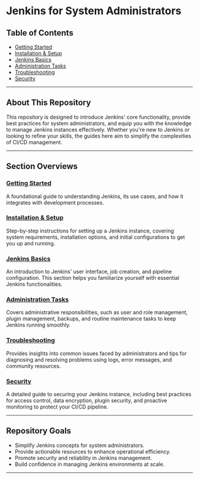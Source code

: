 # Jenkins for System Administrators

## Table of Contents

- [Getting Started](Getting_Started.md)
- [Installation & Setup](Installation_Setup.md)
- [Jenkins Basics](Jenkins_Basics.md)
- [Administration Tasks](Administration_Tasks.md)
- [Troubleshooting](Troubleshooting.md)
- [Security](Security.md)

---

## About This Repository

This repository is designed to introduce Jenkins' core functionality, provide best practices for system administrators, and equip you with the knowledge to manage Jenkins instances effectively. Whether you're new to Jenkins or looking to refine your skills, the guides here aim to simplify the complexities of CI/CD management.

---

## Section Overviews

### [Getting Started](Getting_Started.md)
A foundational guide to understanding Jenkins, its use cases, and how it integrates with development processes.

### [Installation & Setup](Installation_Setup.md)
Step-by-step instructions for setting up a Jenkins instance, covering system requirements, installation options, and initial configurations to get you up and running.

### [Jenkins Basics](Jenkins_Basics.md)
An introduction to Jenkins' user interface, job creation, and pipeline configuration. This section helps you familiarize yourself with essential Jenkins functionalities.

### [Administration Tasks](Administration_Tasks.md)
Covers administrative responsibilities, such as user and role management, plugin management, backups, and routine maintenance tasks to keep Jenkins running smoothly.

### [Troubleshooting](Troubleshooting.md)
Provides insights into common issues faced by administrators and tips for diagnosing and resolving problems using logs, error messages, and community resources.

### [Security](Security.md)
A detailed guide to securing your Jenkins instance, including best practices for access control, data encryption, plugin security, and proactive monitoring to protect your CI/CD pipeline.

---

## Repository Goals

- Simplify Jenkins concepts for system administrators.
- Provide actionable resources to enhance operational efficiency.
- Promote security and reliability in Jenkins management.
- Build confidence in managing Jenkins environments at scale.

---


